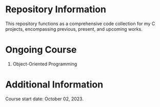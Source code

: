 # Repository Information
This repository functions as a comprehensive code collection for my C projects, encompassing previous, present, and upcoming works.
# Ongoing Course
1. Object-Oriented Programming
# Additional Information
Course start date: October 02, 2023.
